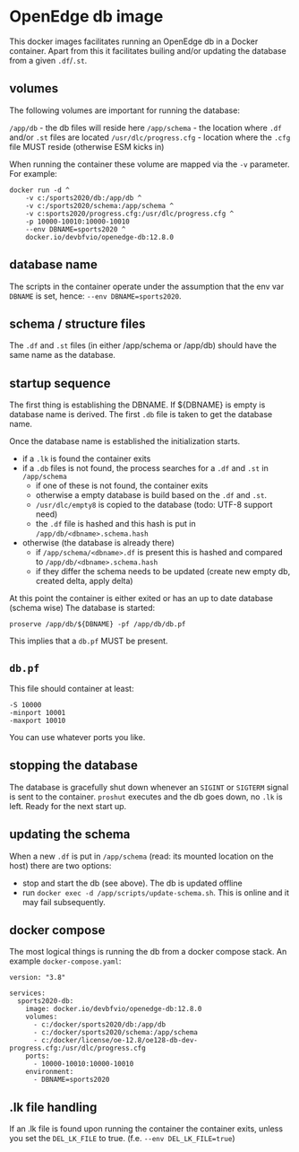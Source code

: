
# OpenEdge db image     

This docker images facilitates running an OpenEdge db in a Docker container. Apart from this it facilitates builing and/or updating the database from a given `.df`/`.st`.

## volumes
The following volumes are important for running the database:

`/app/db` - the db files will reside here
`/app/schema` - the location where `.df` and/or `.st` files are located
`/usr/dlc/progress.cfg` - location where the `.cfg` file MUST reside (otherwise ESM kicks in)

When running the container these volume are mapped via the `-v` parameter.
For example:
```
docker run -d ^
    -v c:/sports2020/db:/app/db ^
    -v c:/sports2020/schema:/app/schema ^
    -v c:sports2020/progress.cfg:/usr/dlc/progress.cfg ^
    -p 10000-10010:10000-10010
    --env DBNAME=sports2020 ^
    docker.io/devbfvio/openedge-db:12.8.0
```

## database name
The scripts in the container operate under the assumption that the env var `DBNAME` is set, hence:
`--env DBNAME=sports2020`.

## schema / structure files
The `.df` and `.st` files (in either /app/schema or /app/db) should have the same name as the database.

## startup sequence
The first thing is establishing the DBNAME. If ${DBNAME} is empty is database name is derived. The first `.db` file is taken to get the database name.

Once the database name is established the initialization starts.
- if a `.lk` is found the container exits
- if a `.db` files is not found, the process searches for a `.df` and `.st` in `/app/schema` 
  - if one of these is not found, the container exits
  - otherwise a empty database is build based on the `.df` and `.st`. 
  - `/usr/dlc/empty8` is copied to the database (todo: UTF-8 support need)
  - the `.df` file is hashed and this hash is put in `/app/db/<dbname>.schema.hash` 
- otherwise (the database is already there)
  - if `/app/schema/<dbname>.df` is present this is hashed and compared to `/app/db/<dbname>.schema.hash`
  - if they differ the schema needs to be updated (create new empty db, created delta, apply delta)
  
At this point the container is either exited or has an up to date database (schema wise)
The database is started:
```
proserve /app/db/${DBNAME} -pf /app/db/db.pf
```

This implies that a `db.pf` MUST be present.

## `db.pf`
This file should container at least:
```
-S 10000
-minport 10001
-maxport 10010
```

You can use whatever ports you like.

## stopping the database
The database is gracefully shut down whenever an `SIGINT` or `SIGTERM` signal is sent to the container.
`proshut` executes and the db goes down, no `.lk` is left. Ready for the next start up.

## updating the schema
When a new `.df` is put in `/app/schema` (read: its mounted location on the host) there are two options:
- stop and start the db (see above). The db is updated offline
- run `docker exec -d /app/scripts/update-schema.sh`. This is online and it may fail subsequently.

## docker compose
The most logical things is running the db from a docker compose stack. An example `docker-compose.yaml`:
```
version: "3.8"

services:
  sports2020-db:
    image: docker.io/devbfvio/openedge-db:12.8.0
    volumes:
      - c:/docker/sports2020/db:/app/db
      - c:/docker/sports2020/schema:/app/schema
      - c:/docker/license/oe-12.8/oe128-db-dev-progress.cfg:/usr/dlc/progress.cfg
    ports:
      - 10000-10010:10000-10010
    environment:
      - DBNAME=sports2020
```

## .lk file handling
If an .lk file is found upon running the container the container exits, unless you set the `DEL_LK_FILE` to true. (f.e. `--env DEL_LK_FILE=true`)

